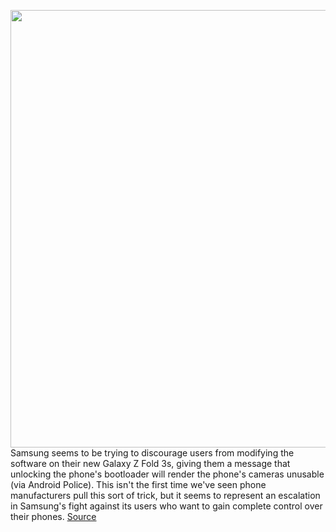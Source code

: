 <img src='https://cdn.vox-cdn.com/thumbor/yM8Npt2v9OVh991zcq___uAK8Fc=/0x0:2040x1360/1200x800/filters:focal(857x517:1183x843)/cdn.vox-cdn.com/uploads/chorus_image/image/69770962/dbohn_210820_4722_0005.0.jpg' width='700px' /><br/>
Samsung seems to be trying to discourage users from modifying the software on their new Galaxy Z Fold 3s, giving them a message that unlocking the phone's bootloader will render the phone's cameras unusable (via Android Police). This isn't the first time we've seen phone manufacturers pull this sort of trick, but it seems to represent an escalation in Samsung's fight against its users who want to gain complete control over their phones.
<a href='https://www.theverge.com/2021/8/24/22639869/samsung-galaxy-z-fold-3-camera-disable-bootloader-unlock'> Source <a/>